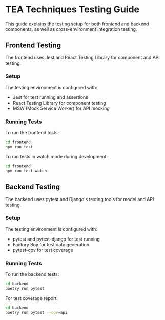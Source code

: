 # TEA Techniques Testing Guide

This guide explains the testing setup for both frontend and backend components, as well as cross-environment integration testing.

## Frontend Testing

The frontend uses Jest and React Testing Library for component and API testing.

### Setup

The testing environment is configured with:
- Jest for test running and assertions
- React Testing Library for component testing
- MSW (Mock Service Worker) for API mocking

### Running Tests

To run the frontend tests:

```bash
cd frontend
npm run test
```

To run tests in watch mode during development:

```bash
cd frontend
npm run test:watch
```

## Backend Testing

The backend uses pytest and Django's testing tools for model and API testing.

### Setup

The testing environment is configured with:
- pytest and pytest-django for test running
- Factory Boy for test data generation
- pytest-cov for test coverage

### Running Tests

To run the backend tests:

```bash
cd backend
poetry run pytest
```

For test coverage report:

```bash
cd backend
poetry run pytest --cov=api
```